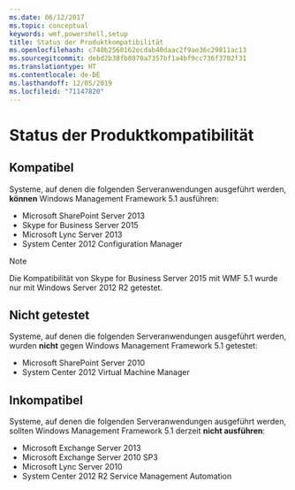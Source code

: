 ```yaml
---
ms.date: 06/12/2017
ms.topic: conceptual
keywords: wmf,powershell,setup
title: Status der Produktkompatibilität
ms.openlocfilehash: c740b2560162ecdab40daac2f9ae36c29811ac13
ms.sourcegitcommit: debd2b38fb8070a7357bf1a4bf9cc736f3702f31
ms.translationtype: HT
ms.contentlocale: de-DE
ms.lasthandoff: 12/05/2019
ms.locfileid: "71147820"
---
```

# <a name="product-compatibility-status"></a>Status der Produktkompatibilität

## <a name="compatible"></a>Kompatibel

Systeme, auf denen die folgenden Serveranwendungen ausgeführt werden, **können** Windows Management Framework 5.1 ausführen:

- Microsoft SharePoint Server 2013
- Skype for Business Server 2015
- Microsoft Lync Server 2013
- System Center 2012 Configuration Manager

> [!NOTE]
> Die Kompatibilität von Skype for Business Server 2015 mit WMF 5.1 wurde nur mit Windows Server 2012 R2 getestet.

## <a name="not-tested"></a>Nicht getestet

Systeme, auf denen die folgenden Serveranwendungen ausgeführt werden, wurden **nicht** gegen Windows Management Framework 5.1 getestet:

- Microsoft SharePoint Server 2010
- System Center 2012 Virtual Machine Manager

## <a name="incompatible"></a>Inkompatibel

Systeme, auf denen die folgenden Serveranwendungen ausgeführt werden, sollten Windows Management Framework 5.1 derzeit **nicht ausführen**:

- Microsoft Exchange Server 2013
- Microsoft Exchange Server 2010 SP3
- Microsoft Lync Server 2010
- System Center 2012 R2 Service Management Automation
